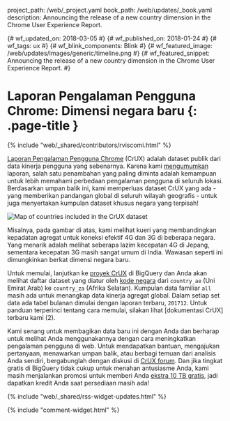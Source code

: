 project_path: /web/_project.yaml
book_path: /web/updates/_book.yaml
description: Announcing the release of a new country dimension in the Chrome User Experience Report.

{# wf_updated_on: 2018-03-05 #}
{# wf_published_on: 2018-01-24 #}
{# wf_tags: ux #}
{# wf_blink_components: Blink #}
{# wf_featured_image: /web/updates/images/generic/timeline.png #}
{# wf_featured_snippet: Announcing the release of a new country dimension in the Chrome User Experience Report. #}

# Laporan Pengalaman Pengguna Chrome: Dimensi negara baru {: .page-title }

{% include "web/_shared/contributors/rviscomi.html" %}

<div class="clearfix"></div>

[Laporan Pengalaman Pengguna Chrome](/web/tools/chrome-user-experience-report/) (CrUX) adalah dataset publik dari data kinerja pengguna yang sebenarnya. Karena kami [mengumumkan](https://blog.chromium.org/2017/10/introducing-chrome-user-experience-report.html) laporan, salah satu penambahan yang paling diminta adalah kemampuan untuk lebih memahami perbedaan pengalaman pengguna di seluruh lokasi. Berdasarkan umpan balik ini, kami memperluas dataset CrUX yang ada - yang memberikan pandangan global di seluruh wilayah geografis - untuk juga menyertakan kumpulan dataset khusus negara yang terpisah!

<img src="/web/updates/images/2018/01/crux-countries.png"
    alt="Map of countries included in the CrUX dataset"/>

Misalnya, pada gambar di atas, kami melihat kueri yang membandingkan kepadatan agregat untuk koneksi efektif 4G dan 3G di beberapa negara. Yang menarik adalah melihat seberapa lazim kecepatan 4G di Jepang, sementara kecepatan 3G masih sangat umum di India. Wawasan seperti ini dimungkinkan berkat dimensi negara baru.

Untuk memulai, lanjutkan ke [proyek CrUX](https://bigquery.cloud.google.com/dataset/chrome-ux-report:all) di BigQuery dan Anda akan melihat daftar dataset yang diatur oleh [kode negara](https://en.wikipedia.org/wiki/ISO_3166-1_alpha-2) dari `country_ae` (Uni Emirat Arab) ke `country_za` (Afrika Selatan). Kumpulan data familiar `all` masih ada untuk menangkap data kinerja agregat global. Dalam setiap set data ada tabel bulanan dimulai dengan laporan terbaru, `201712`. Untuk panduan terperinci tentang cara memulai, silakan lihat [dokumentasi CrUX] terbaru kami (2).

Kami senang untuk membagikan data baru ini dengan Anda dan berharap untuk melihat Anda menggunakannya dengan cara meningkatkan pengalaman pengguna di web. Untuk mendapatkan bantuan, mengajukan pertanyaan, menawarkan umpan balik, atau berbagi temuan dari analisis Anda sendiri, bergabunglah dengan diskusi di [CrUX forum](https://groups.google.com/a/chromium.org/forum/#!forum/chrome-ux-report). Dan jika tingkat gratis di BigQuery tidak cukup untuk menahan antusiasme Anda, kami masih menjalankan promosi untuk memberi Anda [ekstra 10 TB gratis](https://docs.google.com/forms/d/e/1FAIpQLSeMYnz93JQuO7rPewVrKpLfxO7JREOysti0CQyRo31bc7cXHA/viewform), jadi dapatkan kredit Anda saat persediaan masih ada!

{% include "web/_shared/rss-widget-updates.html" %}

{% include "comment-widget.html" %}
